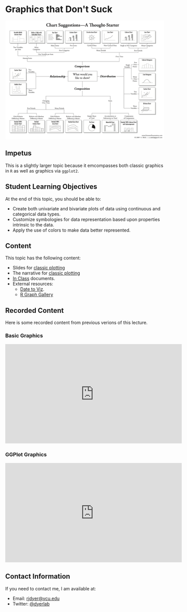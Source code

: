 # Graphics that Don't Suck

![](https://raw.githubusercontent.com/DyerlabTeaching/Graphics-That-Do-Not-Suck/main/media/graphics.png)

## Impetus

This is a slightly larger topic because it emcompasses both classic graphics in `R` as well as graphics via `ggplot2`.

## Student Learning Objectives

At the end of this topic, you should be able to:   
 - Create both univariate and bivariate plots of data using continuous and categorical data types.  
 - Customize symbologies for data representation based upon properties intrinsic to the data.  
 - Apply the use of colors to make data better represented.  

## Content

This topic has the following content:

 - Slides for [classic plotting](https://dyerlabteaching.github.io/Graphics-That-Do-Not-Suck/slides_classic.html)
 - The narrative for [classic plotting](https://dyerlabteaching.github.io/Graphics-That-Do-Not-Suck/narrative_classic.html)
 - [In Class](https://dyerlabteaching.github.io/Graphics-That-Do-Not-Suck/in-class.html) documents.
 - External resources:
   - [Date to Viz](https://www.data-to-viz.com).
   - [R Graph Gallery](https://r-graph-gallery.com/ggplot2-package.html)
   

## Recorded Content

Here is some recorded content from previous verions of this lecture.

### Basic Graphics

<iframe width="560" height="315" src="https://www.youtube.com/embed/tDDzStY8WMU" title="YouTube video player" frameborder="0" allow="accelerometer; autoplay; clipboard-write; encrypted-media; gyroscope; picture-in-picture" allowfullscreen></iframe>

### GGPlot Graphics

<iframe width="560" height="315" src="https://www.youtube.com/embed/12yz45V7mY8" title="YouTube video player" frameborder="0" allow="accelerometer; autoplay; clipboard-write; encrypted-media; gyroscope; picture-in-picture" allowfullscreen></iframe>


## Contact Information

If you need to contact me, I am available at:  
 - Email: rjdyer@vcu.edu
 - Twitter: [@dyerlab](https://twitter.com/dyerlab/)
